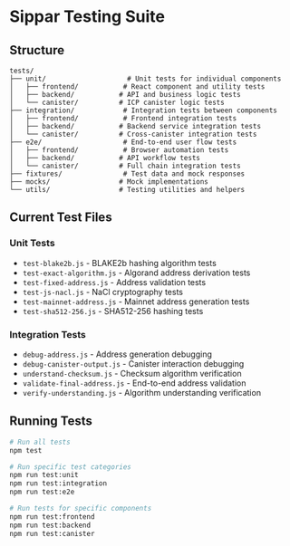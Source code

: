 # Sippar Testing Suite

## Structure

```
tests/
├── unit/                    # Unit tests for individual components
│   ├── frontend/           # React component and utility tests
│   ├── backend/           # API and business logic tests
│   └── canister/          # ICP canister logic tests
├── integration/            # Integration tests between components
│   ├── frontend/           # Frontend integration tests
│   ├── backend/           # Backend service integration tests
│   └── canister/          # Cross-canister integration tests
├── e2e/                    # End-to-end user flow tests
│   ├── frontend/           # Browser automation tests
│   ├── backend/           # API workflow tests
│   └── canister/          # Full chain integration tests
├── fixtures/               # Test data and mock responses
├── mocks/                 # Mock implementations
└── utils/                 # Testing utilities and helpers
```

## Current Test Files

### Unit Tests
- `test-blake2b.js` - BLAKE2b hashing algorithm tests
- `test-exact-algorithm.js` - Algorand address derivation tests
- `test-fixed-address.js` - Address validation tests
- `test-js-nacl.js` - NaCl cryptography tests
- `test-mainnet-address.js` - Mainnet address generation tests
- `test-sha512-256.js` - SHA512-256 hashing tests

### Integration Tests
- `debug-address.js` - Address generation debugging
- `debug-canister-output.js` - Canister interaction debugging
- `understand-checksum.js` - Checksum algorithm verification
- `validate-final-address.js` - End-to-end address validation
- `verify-understanding.js` - Algorithm understanding verification

## Running Tests

```bash
# Run all tests
npm test

# Run specific test categories
npm run test:unit
npm run test:integration
npm run test:e2e

# Run tests for specific components
npm run test:frontend
npm run test:backend
npm run test:canister
```